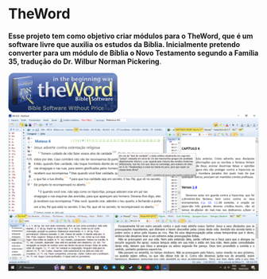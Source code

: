 # TheWord

**Esse projeto tem como objetivo criar módulos para o TheWord, que é um software livre que auxilia os estudos da Bíblia. Inicialmente pretendo converter para um módulo de Bíblia o Novo Testamento segundo a Família 35, tradução do Dr. Wilbur Norman Pickering**.

[![theWord Bible Software](./assets/banner-220x80.gif)](https://www.theword.net)
![Screen Software](./assets/f35-6-mt.png)